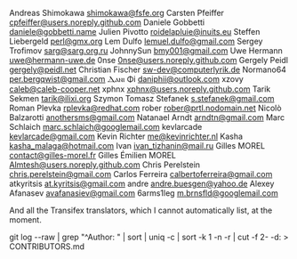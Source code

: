  Andreas Shimokawa <shimokawa@fsfe.org>
 Carsten Pfeiffer <cpfeiffer@users.noreply.github.com>
 Daniele Gobbetti <daniele@gobbetti.name>
 Julien Pivotto <roidelapluie@inuits.eu>
 Steffen Liebergeld <perl@gmx.org>
 Lem Dulfo <lemuel.dulfo@gmail.com>
 Sergey Trofimov <sarg@sarg.org.ru>
 JohnnySun <bmy001@gmail.com>
 Uwe Hermann <uwe@hermann-uwe.de>
 0nse <0nse@users.noreply.github.com>
 Gergely Peidl <gergely@peidl.net>
 Christian Fischer <sw-dev@computerlyrik.de>
 Normano64 <per.bergqwist@gmail.com>
 Ⲇⲁⲛⲓ Φi <daniphii@outlook.com>
 xzovy <caleb@caleb-cooper.net>
 xphnx <xphnx@users.noreply.github.com>
 Tarik Sekmen <tarik@ilixi.org>
 Szymon Tomasz Stefanek <s.stefanek@gmail.com>
 Roman Plevka <rplevka@redhat.com>
 rober <rober@prtl.nodomain.net>
 Nicolò Balzarotti <anothersms@gmail.com>
 Natanael Arndt <arndtn@gmail.com>
 Marc Schlaich <marc.schlaich@googlemail.com>
 kevlarcade <kevlarcade@gmail.com>
 Kevin Richter <me@kevinrichter.nl>
 Kasha <kasha_malaga@hotmail.com>
 Ivan <ivan_tizhanin@mail.ru>
 Gilles MOREL <contact@gilles-morel.fr>
 Gilles Émilien MOREL <Almtesh@users.noreply.github.com>
 Chris Perelstein <chris.perelstein@gmail.com>
 Carlos Ferreira <calbertoferreira@gmail.com>
 atkyritsis <at.kyritsis@gmail.com>
 andre <andre.buesgen@yahoo.de>
 Alexey Afanasev <avafanasiev@gmail.com>
 6arms1leg <m.brnsfld@googlemail.com>

And all the Transifex translators, which I cannot automatically list, at the moment.

git log --raw | grep "^Author: " | sort | uniq -c | sort -k 1 -n -r | cut -f 2- -d: > CONTRIBUTORS.md
